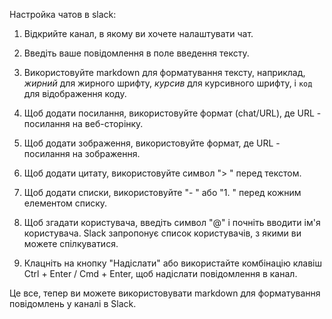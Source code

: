 Настройка чатов в slack:

1.  Відкрийте канал, в якому ви хочете налаштувати чат.
    
2.  Введіть ваше повідомлення в поле введення тексту.
    
3.  Використовуйте markdown для форматування тексту, наприклад, _жирний_ для жирного шрифту, _курсив_ для курсивного шрифту, і `код` для відображення коду.
    
4.  Щоб додати посилання, використовуйте формат (chat/URL), де URL - посилання на веб-сторінку.
    
5.  Щоб додати зображення, використовуйте формат, де URL - посилання на зображення.
    
6.  Щоб додати цитату, використовуйте символ "> " перед текстом.
    
7.  Щоб додати списки, використовуйте "- " або "1. " перед кожним елементом списку.
    
8.  Щоб згадати користувача, введіть символ "@" і почніть вводити ім'я користувача. Slack запропонує список користувачів, з якими ви можете спілкуватися.
    
9.  Клацніть на кнопку "Надіслати" або використайте комбінацію клавіш Ctrl + Enter / Cmd + Enter, щоб надіслати повідомлення в канал.
    

Це все, тепер ви можете використовувати markdown для форматування повідомлень у каналі в Slack.